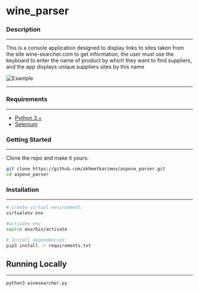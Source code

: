 # wine_parser

### Description
---

This is a console application designed to display links to sites taken from the site wine-searcher.com to get information, the user must use the keyboard to enter the name of product by which they want to find suppliers, and the app displays unique suppliers sites by this name

![Example](https://github.com/akhmetkarimov/aspose_parser/blob/master/example.png)

---
###  Requirements
---
- [Python 3.+](https://www.python.org/downloads/)
- [Selenium](https://www.selenium.dev/)

###  Getting Started
---
Clone the repo and make it yours:


```bash
git clone https://github.com/akhmetkarimov/aspose_parser.git
cd aspose_parser
```
    

### Installation
---
```bash
# create virtual environment:
virtualenv env

#activate env
source env/bin/activate

# Install dependencies:
pip3 install -r requirements.txt
```
## Running Locally
---
```bash
python3 winesearcher.py
```
